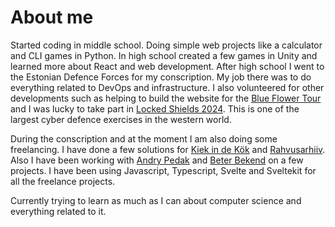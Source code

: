 
# About me

Started coding in middle school. Doing simple web projects like a calculator and CLI games in Python. In high school created a few games in Unity and learned more about React and web development. After high school I went to the Estonian Defence Forces for my conscription. My job there was to do everything related to DevOps and infrastructure. I also volunteered for other developments such as helping to build the website for the [Blue Flower Tour](https://sinilillerannak.ee/) and I was lucky to take part in [Locked Shields 2024](https://ccdcoe.org/exercises/locked-shields/). This is one of the largest cyber defence exercises in the western world.

During the conscription and at the moment I am also doing some freelancing. I have done a few solutions for [Kiek in de Kök](https://linnamuuseum.ee/en/kiek-in-de-kok/) and [Rahvusarhiiv](https://www.ra.ee/). Also I have been working with [Andry Pedak](https://www.pedak.me/) and [Beter Bekend](https://www.beterbekend.nl/) on a few projects. I have been using Javascript, Typescript, Svelte and Sveltekit for all the freelance projects.

Currently trying to learn as much as I can about computer science and everything related to it.

